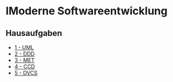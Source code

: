 IModerne Softwareentwicklung
===========================

Hausaufgaben
------------

- [1 - UML](./UML/uml.md)
- [2 - DDD](./DDD/DDD.pdf)
- [3 - MET](./MET/met.md)
- [4 - CCD](./CCD/README.md)
- [5 - DVCS](./DVCS/README.md)
